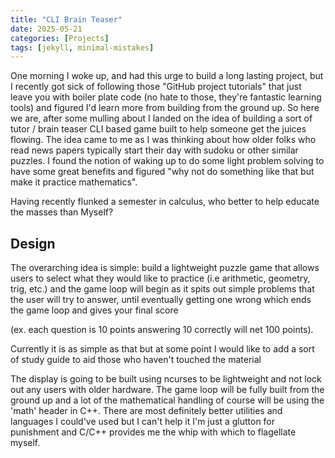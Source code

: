```yaml
---
title: "CLI Brain Teaser"
date: 2025-05-21
categories: [Projects]
tags: [jekyll, minimal-mistakes]
---
```


One morning I woke up, and had this urge to build a long lasting project, but I recently got sick of following those "GitHub project tutorials" that just leave you with boiler plate code (no hate to those, they're fantastic learning tools) and figured I'd learn more from building from the ground up. So here we are, after some mulling about I landed on the idea of building a sort of tutor / brain teaser CLI based game built to help someone get the juices flowing. The idea came to me as I was thinking about how older folks who read news papers typically start their day with sudoku or other similar puzzles. I found the notion of waking up to do some light problem solving to have some great benefits and figured "why not do something like that but make it practice mathematics".

Having recently flunked a semester in calculus, who better to help educate the masses than Myself?

## Design

The overarching idea is simple: build a lightweight puzzle game that allows users to select what they would like to practice (i.e arithmetic, geometry, trig, etc.) and the game loop will begin as it spits out simple problems that the user will try to answer, until eventually getting one wrong which ends the game loop and gives your final score 

(ex. each question is 10 points answering 10 correctly will net 100 points). 

Currently it is as simple as that but at some point I would like to add a sort of study guide to aid those who haven't touched the material

The display is going to be built using ncurses to be lightweight and not lock out any users with older hardware. The game loop will be fully built from the ground up and a lot of the mathematical handling of course will be using the 'math' header in C++. There are most definitely better utilities and languages I could've used but I can't help it I'm just a glutton for punishment and C/C++ provides me the whip with which to flagellate myself.
